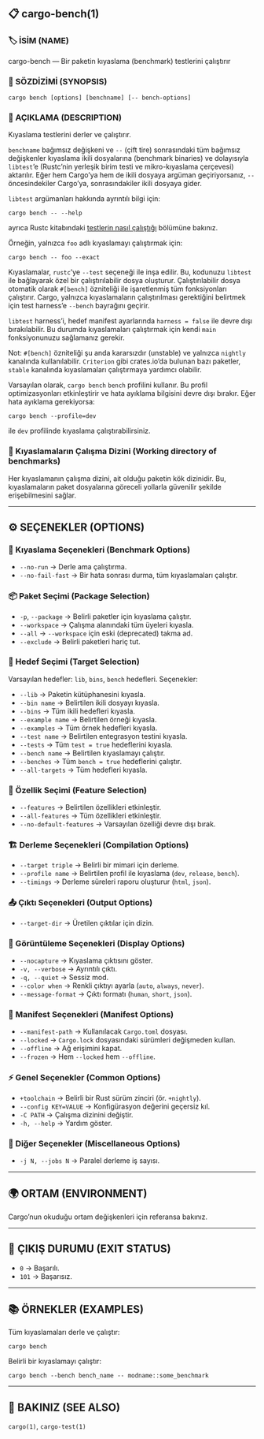 ## 📋 cargo-bench(1)

### 🏷️ İSİM (NAME)

cargo-bench — Bir paketin kıyaslama (benchmark) testlerini çalıştırır

### 📌 SÖZDİZİMİ (SYNOPSIS)

```
cargo bench [options] [benchname] [-- bench-options]
```

### 📝 AÇIKLAMA (DESCRIPTION)

Kıyaslama testlerini derler ve çalıştırır.

`benchname` bağımsız değişkeni ve `--` (çift tire) sonrasındaki tüm bağımsız değişkenler kıyaslama ikili dosyalarına (benchmark binaries) ve dolayısıyla `libtest`’e (Rustc’nin yerleşik birim testi ve mikro-kıyaslama çerçevesi) aktarılır. Eğer hem Cargo’ya hem de ikili dosyaya argüman geçiriyorsanız, `--` öncesindekiler Cargo’ya, sonrasındakiler ikili dosyaya gider.

`libtest` argümanları hakkında ayrıntılı bilgi için:

```
cargo bench -- --help
```

ayrıca Rustc kitabındaki [testlerin nasıl çalıştığı](https://doc.rust-lang.org/rustc/tests/index.html) bölümüne bakınız.

Örneğin, yalnızca `foo` adlı kıyaslamayı çalıştırmak için:

```
cargo bench -- foo --exact
```

Kıyaslamalar, `rustc`’ye `--test` seçeneği ile inşa edilir. Bu, kodunuzu `libtest` ile bağlayarak özel bir çalıştırılabilir dosya oluşturur. Çalıştırılabilir dosya otomatik olarak `#[bench]` özniteliği ile işaretlenmiş tüm fonksiyonları çalıştırır. Cargo, yalnızca kıyaslamaların çalıştırılması gerektiğini belirtmek için test harness’e `--bench` bayrağını geçirir.

`libtest` harness’i, hedef manifest ayarlarında `harness = false` ile devre dışı bırakılabilir. Bu durumda kıyaslamaları çalıştırmak için kendi `main` fonksiyonunuzu sağlamanız gerekir.

Not: `#[bench]` özniteliği şu anda kararsızdır (unstable) ve yalnızca `nightly` kanalında kullanılabilir. `Criterion` gibi crates.io’da bulunan bazı paketler, `stable` kanalında kıyaslamaları çalıştırmaya yardımcı olabilir.

Varsayılan olarak, `cargo bench` `bench` profilini kullanır. Bu profil optimizasyonları etkinleştirir ve hata ayıklama bilgisini devre dışı bırakır. Eğer hata ayıklama gerekiyorsa:

```
cargo bench --profile=dev
```

ile `dev` profilinde kıyaslama çalıştırabilirsiniz.

### 📂 Kıyaslamaların Çalışma Dizini (Working directory of benchmarks)

Her kıyaslamanın çalışma dizini, ait olduğu paketin kök dizinidir. Bu, kıyaslamaların paket dosyalarına göreceli yollarla güvenilir şekilde erişebilmesini sağlar.

---

## ⚙️ SEÇENEKLER (OPTIONS)

### 🔧 Kıyaslama Seçenekleri (Benchmark Options)

* `--no-run` → Derle ama çalıştırma.
* `--no-fail-fast` → Bir hata sonrası durma, tüm kıyaslamaları çalıştır.

### 📦 Paket Seçimi (Package Selection)

* `-p`, `--package` → Belirli paketler için kıyaslama çalıştır.
* `--workspace` → Çalışma alanındaki tüm üyeleri kıyasla.
* `--all` → `--workspace` için eski (deprecated) takma ad.
* `--exclude` → Belirli paketleri hariç tut.

### 🎯 Hedef Seçimi (Target Selection)

Varsayılan hedefler: `lib`, `bins`, `bench` hedefleri.
Seçenekler:

* `--lib` → Paketin kütüphanesini kıyasla.
* `--bin name` → Belirtilen ikili dosyayı kıyasla.
* `--bins` → Tüm ikili hedefleri kıyasla.
* `--example name` → Belirtilen örneği kıyasla.
* `--examples` → Tüm örnek hedefleri kıyasla.
* `--test name` → Belirtilen entegrasyon testini kıyasla.
* `--tests` → Tüm `test = true` hedeflerini kıyasla.
* `--bench name` → Belirtilen kıyaslamayı çalıştır.
* `--benches` → Tüm `bench = true` hedeflerini çalıştır.
* `--all-targets` → Tüm hedefleri kıyasla.

### 🔑 Özellik Seçimi (Feature Selection)

* `--features` → Belirtilen özellikleri etkinleştir.
* `--all-features` → Tüm özellikleri etkinleştir.
* `--no-default-features` → Varsayılan özelliği devre dışı bırak.

### 🏗️ Derleme Seçenekleri (Compilation Options)

* `--target triple` → Belirli bir mimari için derleme.
* `--profile name` → Belirtilen profil ile kıyaslama (`dev`, `release`, `bench`).
* `--timings` → Derleme süreleri raporu oluşturur (`html`, `json`).

### 📤 Çıktı Seçenekleri (Output Options)

* `--target-dir` → Üretilen çıktılar için dizin.

### 👀 Görüntüleme Seçenekleri (Display Options)

* `--nocapture` → Kıyaslama çıktısını göster.
* `-v, --verbose` → Ayrıntılı çıktı.
* `-q, --quiet` → Sessiz mod.
* `--color when` → Renkli çıktıyı ayarla (`auto`, `always`, `never`).
* `--message-format` → Çıktı formatı (`human`, `short`, `json`).

### 📄 Manifest Seçenekleri (Manifest Options)

* `--manifest-path` → Kullanılacak `Cargo.toml` dosyası.
* `--locked` → `Cargo.lock` dosyasındaki sürümleri değişmeden kullan.
* `--offline` → Ağ erişimini kapat.
* `--frozen` → Hem `--locked` hem `--offline`.

### ⚡ Genel Seçenekler (Common Options)

* `+toolchain` → Belirli bir Rust sürüm zinciri (ör. `+nightly`).
* `--config KEY=VALUE` → Konfigürasyon değerini geçersiz kıl.
* `-C PATH` → Çalışma dizinini değiştir.
* `-h, --help` → Yardım göster.

### 🔄 Diğer Seçenekler (Miscellaneous Options)

* `-j N, --jobs N` → Paralel derleme iş sayısı.

---

## 🌍 ORTAM (ENVIRONMENT)

Cargo’nun okuduğu ortam değişkenleri için referansa bakınız.

---

## 🚪 ÇIKIŞ DURUMU (EXIT STATUS)

* `0` → Başarılı.
* `101` → Başarısız.

---

## 📚 ÖRNEKLER (EXAMPLES)

Tüm kıyaslamaları derle ve çalıştır:

```
cargo bench
```

Belirli bir kıyaslamayı çalıştır:

```
cargo bench --bench bench_name -- modname::some_benchmark
```

---

## 🔗 BAKINIZ (SEE ALSO)

`cargo(1)`, `cargo-test(1)`

